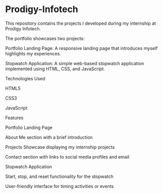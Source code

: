 # Prodigy-Infotech

This repository contains the projects I developed during my internship at Prodigy Infotech.

The portfolio showcases two projects: 

Portfolio Landing Page: A responsive landing page that introduces myself highlights my experiences. 

Stopwatch Application: A simple web-based stopwatch application implemented using HTML, CSS, and JavaScript.


Technologies Used

HTML5

CSS3

JavaScript

Features

Portfolio Landing Page

About Me section with a brief introduction

Projects Showcase displaying my internship projects

Contact section with links to social media profiles and email

Stopwatch Application

Start, stop, and reset functionality for the stopwatch

User-friendly interface for timing activities or events
